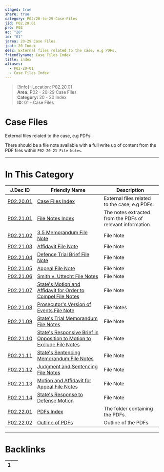 ```yaml
---  
staged: true  
share: true  
category: P02/20-to-29-Case-Files  
jid: P02.20.01  
pro: P02  
ac: "20"  
id: "01"  
jarea: 20-29 Case Files  
jcat: 20 Index  
desc: External files related to the case, e.g PDFs.  
friendlyname: Case Files Index  
title: index  
aliases:  
  - P02-20-01  
  - Case Files Index  
---  
```

>[!info]- Location: P02.20.01  
>**Area:** P02 - 20-29 Case Files  
>**Category:** 20 - 20 Index  
>**ID:** 01 - Case Files  
  
# Case Files  
  
External files related to the case, e.g PDFs  
  
There should be a file note available with a full write up of content from the PDF files within `P02-20-21 File Notes`.  
   
  
  
---  
# In This Category  
  
| J.Dec ID                                                                                                                                          | Friendly Name                                                                                                                                                                                                  | Description                                                |  
| ------------------------------------------------------------------------------------------------------------------------------------------------- | -------------------------------------------------------------------------------------------------------------------------------------------------------------------------------------------------------------- | ---------------------------------------------------------- |  
| [P02.20.01](index.md)                                                                        | [Case Files Index](index.md)                                                                                                                              | External files related to the case, e.g PDFs.              |  
| [P02.21.01](./21-File-Notes/index.md)                                                          | [File Notes Index](./21-File-Notes/index.md)                                                                                                                | The notes extracted from the PDFs of relevant information. |  
| [P02.21.02](./21-File-Notes/02-3_5-Memorandum.md)                                              | [3.5 Memorandum File Note](./21-File-Notes/02-3_5-Memorandum.md)                                                                                            | File Note                                                  |  
| [P02.21.03](./21-File-Notes/03-Affidavit.md)                                                   | [Affidavit File Note](./21-File-Notes/03-Affidavit.md)                                                                                                      | File Note                                                  |  
| [P02.21.04](./21-File-Notes/04-Defence-Trial-Brief.md)                                         | [Defence Trial Brief File Note](./21-File-Notes/04-Defence-Trial-Brief.md)                                                                                  | File Note                                                  |  
| [P02.21.05](./21-File-Notes/05-Appeal.md)                                                      | [Appeal File Note](./21-File-Notes/05-Appeal.md)                                                                                                            | File Note                                                  |  
| [P02.21.06](./21-File-Notes/06-Smith-v_-Uttecht.md)                                            | [Smith v. Uttecht File Notes](./21-File-Notes/06-Smith-v_-Uttecht.md)                                                                                       | File Note                                                  |  
| [P02.21.07](./21-File-Notes/07-State_s-Motion-and-Affidavit-for-Order-to-Compel.md)            | [State's Motion and Affidavit for Order to Compel File Notes](./21-File-Notes/07-State_s-Motion-and-Affidavit-for-Order-to-Compel.md)                       | File Note                                                  |  
| [P02.21.08](./21-File-Notes/08-Prosecutor_s-Version-of-Events.md)                              | [Prosecutor's Version of Events File Note](./21-File-Notes/08-Prosecutor_s-Version-of-Events.md)                                                            | File Notes                                                 |  
| [P02.21.09](./21-File-Notes/09-State_s-Trial-Memorandum.md)                                    | [State's Trial Memorandum File Notes](./21-File-Notes/09-State_s-Trial-Memorandum.md)                                                                       | File Note                                                  |  
| [P02.21.10](./21-File-Notes/10-State_s-Responsive-Brief-in-Opposition-to-Motion-to-Exclude.md) | [State's Responsive Brief in Opposition to Motion to Exclude File Notes](./21-File-Notes/10-State_s-Responsive-Brief-in-Opposition-to-Motion-to-Exclude.md) | File Note                                                  |  
| [P02.21.11](./21-File-Notes/11-State_s-Sentencing-Memorandum.md)                               | [State's Sentencing Memorandum File Notes](./21-File-Notes/11-State_s-Sentencing-Memorandum.md)                                                             | File Note                                                  |  
| [P02.21.12](./21-File-Notes/12-Judgment-and-Sentencing.md)                                     | [Judgment and Sentencing File Notes](./21-File-Notes/12-Judgment-and-Sentencing.md)                                                                         | File Note                                                  |  
| [P02.21.13](./21-File-Notes/13-Motion-and-Affidavit-for-Appeal.md)                             | [Motion and Affidavit for Appeal File Notes](./21-File-Notes/13-Motion-and-Affidavit-for-Appeal.md)                                                         | File Note                                                  |  
| [P02.21.14](./21-File-Notes/14-TE_S_RESPONSE_TO_DEFENSE_MOTION.md)                             | [State's Response to Defense Motion](./21-File-Notes/14-TE_S_RESPONSE_TO_DEFENSE_MOTION.md)                                                                 | File Note                                                  |  
| [P02.22.01](./22-PDFs/index.md)                                                                | [PDFs Index](./22-PDFs/index.md)                                                                                                                            | The folder containing the PDFs.                            |  
| [P02.22.02](./22-PDFs/02-Outline.md)                                                           | [Outline of PDFs](./22-PDFs/02-Outline.md)                                                                                                                  | Outline of the PDFs                                        |  
  
  
---  
# Backlinks  
<div><table class="dataview table-view-table"><thead class="table-view-thead"><tr class="table-view-tr-header"><th class="table-view-th"><span></span><span class="dataview small-text">1</span></th><th class="table-view-th"><span></span></th></tr></thead><tbody class="table-view-tbody"></tbody></table></div>